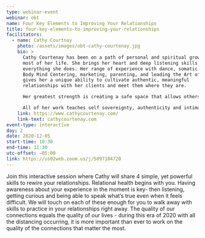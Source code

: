 ```yaml
---
type: webinar-event
webinar: obt
name: Four Key Elements to Improving Your Relationships
title: four-key-elements-to-improving-your-relationships
facilitators:
  - name: Cathy Courtnay
    photo: /assets/images/obt-cathy-courtenay.jpg
    bio: >
      Cathy Courtenay has been on a path of personal and spiritual growth for
      most of her life. She brings her heart and deep listening skills to
      everything she does. Her range of experience with dance, somatic bodywork,
      Body Mind Centering, marketing, parenting, and leading the Art of Circling
      gives her a unique ability to cultivate authentic, meaningful
      relationships with her clients and meet them where they are.

      Her greatest strength is creating a safe space that allows others to be with things that feel difficult, and to stand fully in what’s real for them. Her warmth and love evoke the full expression, truth and authenticity of everyone she meets.

      All of her work teaches self sovereignty, authenticity and intimacy. She believes that these practices create space for greater compassion and love – and ultimately support us in uplifting humanity and living truly fulfilling lives.
    link: https://www.cathycourtenay.com/
    link-text: cathycourtenay.com
event-type: interactive
day: 2
date: 2020-12-05
start-time: 10:30
end-time: 11:30
utc-offset: −05:00
link: https://us02web.zoom.us/j/5097184720
---
```


Join this interactive session where Cathy will share 4 simple, yet powerful skills to rewire your relationships. Relational health begins with you. Having awareness about your experience in the moment is key- then listening, getting curious and being able to speak what’s true even when it feels difficult. We will touch on each of these enough for you to walk away with skills to practice in your relationships right away. The quality of our connections equals the quality of our lives - during this era of 2020 with all the distancing occurring, it is more important than ever to work on the quality of the connections that matter the most.
